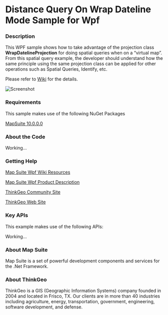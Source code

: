 # Distance Query On Wrap Dateline Mode Sample for Wpf

### Description

This WPF sample shows how to take advantage of the projection class **WrapDatelineProjection** for doing spatial queries when on a “virtual map”. From this spatial query example, the developer should understand how the same principle using the same projection class can be applied for other operations such as Spatial Queries, Identify, etc.               

Please refer to [Wiki](System.String[]) for the details.

![Screenshot](https://github.com/ThinkGeo/DistanceQueryOnWrapDatelineModeSample-ForWpf/blob/master/ScreenShot.png)

### Requirements
This sample makes use of the following NuGet Packages

[MapSuite 10.0.0.0](https://www.nuget.org/packages?q=thinkgeo)

### About the Code

Working...

### Getting Help

[Map Suite Wpf Wiki Resources](http://wiki.thinkgeo.com/wiki/map_suite_desktop_for_wpf)

[Map Suite Wpf Product Description](https://thinkgeo.com/ui-controls#desktop-platforms)

[ThinkGeo Community Site](http://community.thinkgeo.com/)

[ThinkGeo Web Site](http://www.thinkgeo.com)

### Key APIs
This example makes use of the following APIs:

Working...

### About Map Suite
Map Suite is a set of powerful development components and services for the .Net Framework.

### About ThinkGeo
ThinkGeo is a GIS (Geographic Information Systems) company founded in 2004 and located in Frisco, TX. Our clients are in more than 40 industries including agriculture, energy, transportation, government, engineering, software development, and defense.
